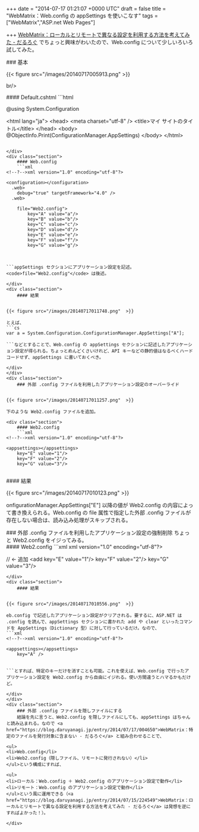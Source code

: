 
+++
date = "2014-07-17 01:21:07 +0000 UTC"
draft = false
title = "WebMatrix：Web.config の appSettings を使いこなす"
tags = ["WebMatrix","ASP.net Web Pages"]

+++
<a href="https://blog.daruyanagi.jp/entry/2014/07/15/224549">WebMatrix：ローカルとリモートで異なる設定を利用する方法を考えてみた - だるろぐ</a> でちょっと興味がわいたので、Web.config について少しいろいろ試してみた。

<div class="section">
    ### 基本
    

{{< figure src="/images/20140717005913.png"  >}}

br/>


<div class="section">
    #### Default.cshtml
    ```html


@using System.Configuration

&lt;html lang="ja">
    &lt;head>
        &lt;meta charset="utf-8" />
        &lt;title>マイ サイトのタイトル&lt;/title>
    &lt;/head>
    &lt;body>
        @ObjectInfo.Print(ConfigurationManager.AppSettings)
    &lt;/body>
&lt;/html>

```Web.config の appSettings セクションに記述したアプリケーション設定を読み込む。@ObjectInfo.Print は WebMatrix でちょっとしたデバッグをするときに便利なのでぜひ覚えておこう。

</div>
<div class="section">
    #### Web.config
    ```xml
<!--?-->xml version="1.0" encoding="utf-8"?>

<configuration></configuration>
  .web>
    debug="true" targetFramework="4.0" />
  .web>

    file="Web2.config">
        key="A" value="a"/>
        key="B" value="b"/>
        key="C" value="c"/>
        key="D" value="d"/>
        key="E" value="e"/>
        key="F" value="f"/>
        key="G" value="g"/>
    


```appSettings セクションにアプリケーション設定を記述。<code>file="Web2.config"</code> は後述。

</div>
<div class="section">
    #### 結果
    

{{< figure src="/images/20140717011748.png"  >}}

とえば、
```cs
var a = System.Configuration.ConfigurationManager.AppSettings["A"];

```などとすることで、Web.config の appSettings セクションに記述したアプリケーション設定が得られる。ちょっとめんどくさいけれど、API キーなどの静的値はなるべくハードコードせず、appSettings に書いておくべき。

</div>
</div>
<div class="section">
    ### 外部 .config ファイルを利用したアプリケーション設定のオーバーライド
    

{{< figure src="/images/20140717011257.png"  >}}

下のような Web2.config ファイルを追加。

<div class="section">
    #### Web2.config
    ```xml
<!--?-->xml version="1.0" encoding="utf-8"?>

<appsettings></appsettings>
    key="E" value="1"/>
    key="F" value="2"/>
    key="G" value="3"/>


```
</div>
<div class="section">
    #### 結果
    

{{< figure src="/images/20140717010123.png"  >}}

onfigurationManager.AppSettings["E"] 以降の値が Web2.config の内容によって書き換えられる。Web.config の file 属性で指定した外部 .config ファイルが存在しない場合は、読み込み処理がスキップされる。

</div>
</div>
<div class="section">
    ### 外部 .config ファイルを利用したアプリケーション設定の強制削除
    ちょっと Web2.config をイジってみる。

<div class="section">
    #### Web2.config
    ```xml
<!--?-->xml version="1.0" encoding="utf-8"?>

<appsettings></appsettings>
    <clear></clear> // &lt;- 追加
    &lt;add key="E" value="1"/>
    key="F" value="2"/>
    key="G" value="3"/>


```
</div>
<div class="section">
    #### 結果
    

{{< figure src="/images/20140717010556.png"  >}}

eb.config で記述したアプリケーション設定がクリアされる。要するに、ASP.NET は .config を読んで、appSettings セクションに書かれた add や clear といったコマンドを AppSettings（Dictionary 型）に対して行っているだけ。なので、
```xml
<!--?-->xml version="1.0" encoding="utf-8"?>

<appsettings></appsettings>
    key="A" />


```とすれば、特定のキーだけを消すことも可能。これを使えば、Web.config で行ったアプリケーション設定を Web2.config から自由にイジれる。使い方間違うとハマるかもだけど。

</div>
</div>
<div class="section">
    ### 外部 .config ファイルを隠しファイルにする
    結論を先に言うと、Web2.config を隠しファイルにしても、appSettings はちゃんと読み込まれる。なので <a href="https://blog.daruyanagi.jp/entry/2014/07/17/004650">WebMatrix：特定のファイルを発行対象に含まない - だるろぐ</a> と組み合わせることで、

<ul>
<li>Web.config</li>
<li>Web2.config（隠しファイル、リモートに発行されない）</li>
</ul>という構成にすれば、

<ul>
<li>ローカル：Web.config ＋ Web2.config のアプリケーション設定で動作</li>
<li>リモート：Web.config のアプリケーション設定で動作</li>
</ul>という風に運用できる（<a href="https://blog.daruyanagi.jp/entry/2014/07/15/224549">WebMatrix：ローカルとリモートで異なる設定を利用する方法を考えてみた - だるろぐ</a> は発想を逆にすればよかった！）。

</div>

